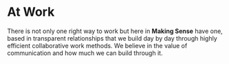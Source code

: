 # At Work

There is not only one right way to work but here in **Making Sense** have one, based in transparent relationships that we build day by day through highly efficient collaborative work methods. We believe in the value of communication and how much we can build through it.

